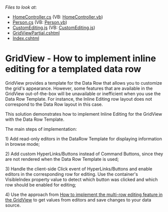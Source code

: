 <!-- default file list -->
*Files to look at*:

* [HomeController.cs](./CS/WebSite/Controllers/HomeController.cs) (VB: [HomeController.vb](./VB/WebSite/Controllers/HomeController.vb))
* [Person.cs](./CS/WebSite/Models/Person.cs) (VB: [Person.vb](./VB/WebSite/Models/Person.vb))
* [CustomEditing.js](./CS/WebSite/Scripts/CustomEditing.js) (VB: [CustomEditing.js](./VB/WebSite/Scripts/CustomEditing.js))
* [GridViewPartial.cshtml](./CS/WebSite/Views/Home/GridViewPartial.cshtml)
* [Index.cshtml](./CS/WebSite/Views/Home/Index.cshtml)
<!-- default file list end -->
# GridView - How to implement inline editing for a templated data row


<p>GridView provides a template for the Data Row that allows you to customize the grid's appearance. However, some features that are available in the GridView out-of-the-box will be unavailable or inefficient when you use the Data Row Template. For instance, the Inline Editing row layout does not correspond to the Data Row layout in this case.  </p><p>This solution demonstrates how to implement Inline Editing for the GridView with the Data Row Template.</p><p> The main steps of implementation:</p><p>1) Add read-only editors in the DataRow Template for displaying information in browse mode;</p><p>2) Add custom HyperLinks/Buttons instead of Command Buttons, since they are not rendered when the Data Row Template is used;</p><p>3) Handle the client-side Click event of HyperLinks/Buttons and enable editors in the corresponding row for editing. Use the container's VisibleIndex property value to detect which button was clicked and  which row should be enabled for editing;</p><p>4) Use the approach from  <a href="https://www.devexpress.com/Support/Center/p/E4236">How to implement the multi-row editing feature in the GridView</a> to get values from editors and save changes to your data source.</p><p></p>

<br/>


